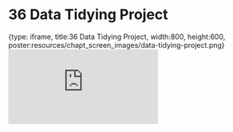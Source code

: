 # 36 Data Tidying Project
 
{type: iframe, title:36 Data Tidying Project, width:800, height:600, poster:resources/chapt_screen_images/data-tidying-project.png}
![](https://datatrail-jhu.github.io/DataTrail_ReOrg/no_toc/data-tidying-project.html)
 

 
